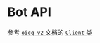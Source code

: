 # Bot API

参考 [`oicq v2` 文档](https://oicqjs.github.io/oicq/)的 [`Client` 类](https://oicqjs.github.io/oicq/classes/Client.html)
